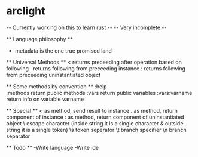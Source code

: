 # arclight

-- Currently working on this to learn rust --
-- Very incomplete --

** Language philosophy **
- metadata is the one true promised land

** Universal Methods **
<	returns preceeding after operation based on following
.	returns following from preceeding instance
:	returns following from preceeding uninstantiated object	 

** Some methods by convention **
:help	
:methods	return public methods
:vars	return public variables
:vars:varname	return info on variable varname 

** Special **
<	as method, send result to instance
.	as method, return component of instance
:	as method, return component of uninstantiated object
\	escape character (inside string it is a single character & outside string it is a single token)
\s	token seperator
\t	branch specifier
\n	branch separator

** Todo **
-Write language
-Write ide